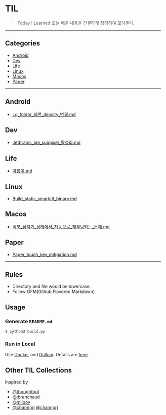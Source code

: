 
# TIL
> Today I Learned
오늘 배운 내용을 간결하게 정리하여 모아둔다.
---
## Categories
* [Android](#android)
* [Dev](#dev)
* [Life](#life)
* [Linux](#linux)
* [Macos](#macos)
* [Paper](#paper)

---

## Android
* [Lg_folder_화면_density_변경.md](android/LG_Folder_화면_Density_변경.md)

## Dev
* [Jetbrains_ide_subpixel_활성화.md](dev/JetBrains_IDE_Subpixel_활성화.md)

## Life
* [따릉이.md](life/따릉이.md)

## Linux
* [Build_static_smartctl_binary.md](linux/build_static_smartctl_binary.md)

## Macos
* [맥북_잠자기_상태에서_자동으로_재부팅되는_문제.md](macos/맥북_잠자기_상태에서_자동으로_재부팅되는_문제.md)

## Paper
* [Paper_touch_key_mitigation.md](paper/Paper_touch_key_mitigation.md)

---
## Rules
* Directory and file would be lowercase.
* Follow GFM(Github Flavored Markdown)
## Usage
### Generate `README.md`
```
$ python3 build.py
```
### Run in Local
Use [Docker](https://www.docker.com) and [Gollum](https://github.com/gollum/gollum). Details are [here](https://github.com/AWEEKJ/TIL/blob/master/docker/gollum-via-docker.md).
## Other TIL Collections
Inspired by
* [@thoughtbot](https://github.com/thoughtbot/til)
* [@jbranchaud](https://github.com/jbranchaud/til)
* [@milooy](https://github.com/milooy/TIL)
* [@channprj](https://github.com/channprj/TIL)
 [@channprj](https://github.com/channprj/TIL)

